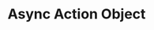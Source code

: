 ---
title: Async Action Object
excerpt: Schema description
category: 636284b7e6b02c00a136e873
slug: async-action-object
---